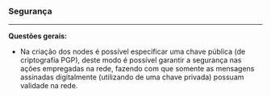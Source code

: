 
### <b>Segurança</b>

****

<b>Questões gerais:</b>

- Na criação dos nodes é possível especificar uma chave pública (de criptografia PGP), deste modo é possível garantir a segurança nas ações empregadas na rede, fazendo com que somente as mensagens assinadas digitalmente (utilizando de uma chave privada) possuam validade na rede.



